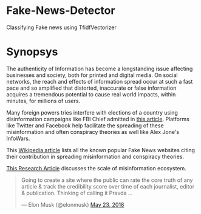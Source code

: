 # Fake-News-Detector

Classifying Fake news using TfidfVectorizer

# Synopsys

The authenticity of Information has become a longstanding issue affecting businesses and society, both for printed and digital media. On social networks, the reach and effects of information spread occur at such a fast pace and so amplified that distorted, inaccurate or false information acquires a tremendous potential to cause real world impacts, within minutes, for millions of users.

Many foreign powers tries interfere with elections of a country using disinformation campaigns like FBI Chief admitted in [this article](https://www.bbc.com/news/technology-51399568). Platforms like Twitter and Facebook help facilitate the spreading of these misinformation and often conspiracy theories as well like Alex Jone's InfoWars. 

This [Wikipedia article](https://en.wikipedia.org/wiki/List_of_fake_news_websites) lists all the known popular Fake News websites citing their contribution in spreading misinformation and conspiracy theories.

[This Research Article](https://advances.sciencemag.org/content/6/14/eaay3539) discusses the scale of misinformation ecosystem.

<blockquote class="twitter-tweet"><p lang="en" dir="ltr">Going to create a site where the public can rate the core truth of any article &amp; track the credibility score over time of each journalist, editor &amp; publication. Thinking of calling it Pravda …</p>&mdash; Elon Musk (@elonmusk) <a href="https://twitter.com/elonmusk/status/999367582271422464?ref_src=twsrc%5Etfw">May 23, 2018</a></blockquote> <script async src="https://platform.twitter.com/widgets.js" charset="utf-8"></script>